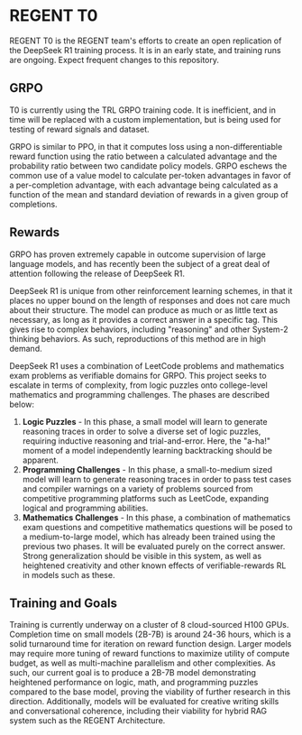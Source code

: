 # REGENT T0

REGENT T0 is the REGENT team's efforts to create an open replication of the DeepSeek R1 training process. It is in an early state, and training runs are ongoing. Expect frequent changes to this repository.

## GRPO

T0 is currently using the TRL GRPO training code. It is inefficient, and in time will be replaced with a custom implementation, but is being used for testing of reward signals and dataset.

GRPO is similar to PPO, in that it computes loss using a non-differentiable reward function using the ratio between a calculated advantage and the probability ratio between two candidate policy models. GRPO eschews the common use of a value model to calculate per-token advantages in favor of a per-completion advantage, with each advantage being calculated as a function of the mean and standard deviation of rewards in a given group of completions.

## Rewards

GRPO has proven extremely capable in outcome supervision of large language models, and has recently been the subject of a great deal of attention following the release of DeepSeek R1.

DeepSeek R1 is unique from other reinforcement learning schemes, in that it places no upper bound on the length of responses and does not care much about their structure. The model can produce as much or as little text as necessary, as long as it provides a correct answer in a specific tag. This gives rise to complex behaviors, including "reasoning" and other System-2 thinking behaviors. As such, reproductions of this method are in high demand.

DeepSeek R1 uses a combination of LeetCode problems and mathematics exam problems as verifiable domains for GRPO. This project seeks to escalate in terms of complexity, from logic puzzles onto college-level mathematics and programming challenges. The phases are described below:

1. **Logic Puzzles** - In this phase, a small model will learn to generate reasoning traces in order to solve a diverse set of logic puzzles, requiring inductive reasoning and trial-and-error. Here, the "a-ha!" moment of a model independently learning backtracking should be apparent.
2. **Programming Challenges** - In this phase, a small-to-medium sized model will learn to generate reasoning traces in order to pass test cases and compiler warnings on a variety of problems sourced from competitive programming platforms such as LeetCode, expanding logical and programming abilities.
3. **Mathematics Challenges** - In this phase, a combination of mathematics exam questions and competitive mathematics questions will be posed to a medium-to-large model, which has already been trained using the previous two phases. It will be evaluated purely on the correct answer. Strong generalization should be visible in this system, as well as heightened creativity and other known effects of verifiable-rewards RL in models such as these.

## Training and Goals

Training is currently underway on a cluster of 8 cloud-sourced H100 GPUs. Completion time on small models (2B-7B) is around 24-36 hours, which is a solid turnaround time for iteration on reward function design. Larger models may require more tuning of reward functions to maximize utility of compute budget, as well as multi-machine parallelism and other complexities. As such, our current goal is to produce a 2B-7B model demonstrating heightened performance on logic, math, and programming puzzles compared to the base model, proving the viability of further research in this direction. Additionally, models will be evaluated for creative writing skills and conversational coherence, including their viability for hybrid RAG system such as the REGENT Architecture.